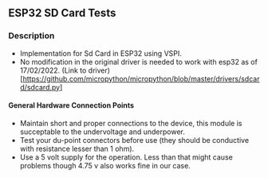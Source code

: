 ## ESP32 SD Card Tests

### Description
- Implementation for Sd Card in ESP32 using VSPI.
- No modification in the original driver is needed to work with esp32 as of 17/02/2022. (Link to driver)[https://github.com/micropython/micropython/blob/master/drivers/sdcard/sdcard.py]

#### General Hardware Connection Points
- Maintain short and proper connections to the device, this module is succeptable to the undervoltage and underpower.
- Test your du-point connectors before use (they should be conductive with resistance lesser than 1 ohm).
- Use a 5 volt supply for the operation. Less than that might cause problems though 4.75 v also works fine in our case.
